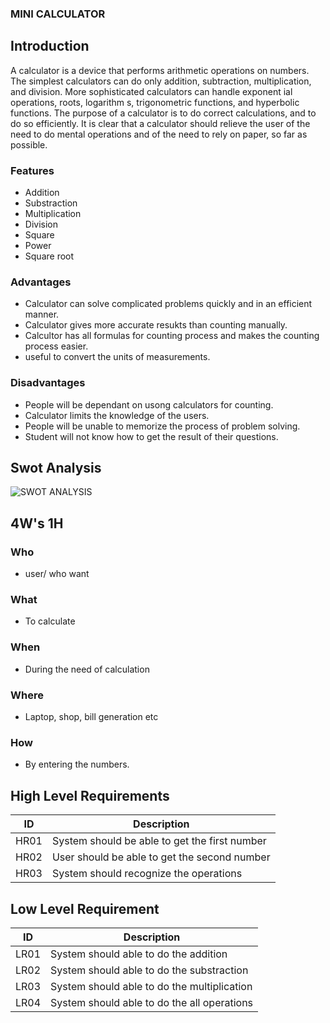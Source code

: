 ### MINI CALCULATOR

## Introduction

 A calculator is a device that performs arithmetic operations on numbers. The simplest calculators can do only addition, subtraction, multiplication, and division. More sophisticated calculators can handle exponent ial operations, roots, logarithm s, trigonometric functions, and hyperbolic functions.
 The purpose of a calculator is to do correct calculations, and to do so efficiently. It is clear that a calculator should relieve the user of the need to do mental operations and of the need to rely on paper, so far as possible.
 
 ### Features
 
*  Addition
* Substraction
* Multiplication
*  Division
*  Square
*  Power
*  Square root

### Advantages

* Calculator can solve complicated problems quickly and in an efficient manner.
* Calculator gives more accurate resukts than counting manually.
* Calcultor has all formulas for counting process and makes the counting process easier.
* useful to convert the units of measurements.

### Disadvantages

* People will be dependant on usong calculators for counting.
* Calculator limits the knowledge of the users.
* People will be unable to memorize the process of problem solving.
* Student will not know how to get the result of their questions. 


## Swot Analysis

![SWOT ANALYSIS](https://user-images.githubusercontent.com/94373133/152027690-9120219c-a7f0-4db9-8213-4e5ff1dacbbe.jpeg)

## 4W's 1H

### Who
* user/ who want 
### What
* To calculate 
### When
* During the need of calculation
### Where
* Laptop, shop, bill generation etc
### How
* By entering the numbers.


## High Level Requirements
| ID | Description | 
| --- | --- | 
| HR01 | System should be able to get the  first number|
| HR02 | User should be able to get the second number  | 
| HR03 | System should recognize the operations | 


## Low Level Requirement
| ID | Description | 
| --- | --- | 
| LR01 | System should able to do the addition | 
| LR02 | System should able to do the substraction |
| LR03 | System should able to do the multiplication | 
| LR04 | System should able to do the all operations | 




